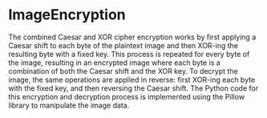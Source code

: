 # ImageEncryption
The combined Caesar and XOR cipher encryption works by first applying a Caesar shift to each byte of the plaintext image and then XOR-ing the resulting byte with a fixed key. This process is repeated for every byte of the image, resulting in an encrypted image where each byte is a combination of both the Caesar shift and the XOR key. To decrypt the image, the same operations are applied in reverse: first XOR-ing each byte with the fixed key, and then reversing the Caesar shift. The Python code for this encryption and decryption process is implemented using the Pillow library to manipulate the image data.